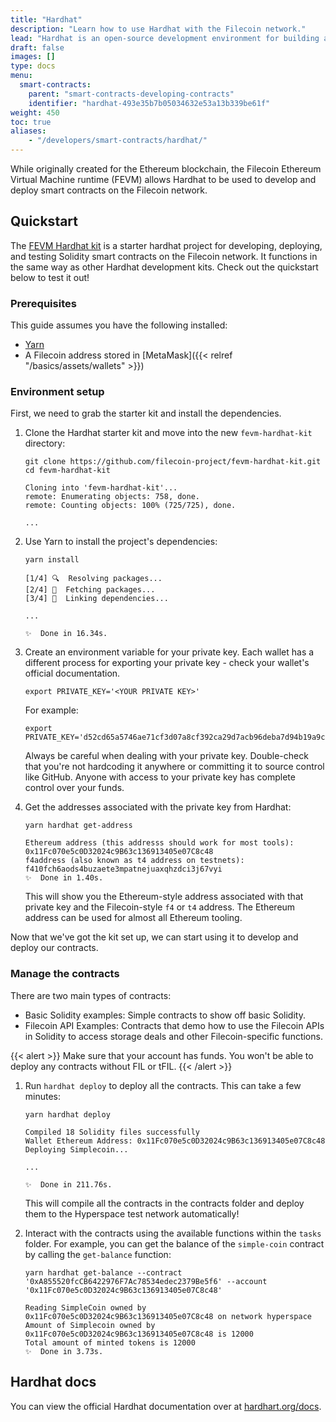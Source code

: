 ```yaml
---
title: "Hardhat"
description: "Learn how to use Hardhat with the Filecoin network."
lead: "Hardhat is an open-source development environment for building and testing smart contracts. It is designed to provide developers with a flexible and extensible framework for building, testing, and deploying smart contracts in a reliable and efficient manner."
draft: false
images: []
type: docs
menu:
  smart-contracts:
    parent: "smart-contracts-developing-contracts"
    identifier: "hardhat-493e35b7b05034632e53a13b339be61f"
weight: 450
toc: true
aliases:
    - "/developers/smart-contracts/hardhat/"
---
```


While originally created for the Ethereum blockchain, the Filecoin Ethereum Virtual Machine runtime (FEVM) allows Hardhat to be used to develop and deploy smart contracts on the Filecoin network.

## Quickstart

The [FEVM Hardhat kit](https://github.com/filecoin-project/FEVM-Hardhat-Kit) is a starter hardhat project for developing, deploying, and testing Solidity smart contracts on the Filecoin network. It functions in the same way as other Hardhat development kits. Check out the quickstart below to test it out!

### Prerequisites

This guide assumes you have the following installed:

- [Yarn](https://yarnpkg.com/)
- A Filecoin address stored in [MetaMask]({{< relref "/basics/assets/wallets" >}})

### Environment setup

First, we need to grab the starter kit and install the dependencies.

1. Clone the Hardhat starter kit and move into the new `fevm-hardhat-kit` directory:

    ```shell
    git clone https://github.com/filecoin-project/fevm-hardhat-kit.git
    cd fevm-hardhat-kit
    ```

    ```plaintext
    Cloning into 'fevm-hardhat-kit'...
    remote: Enumerating objects: 758, done.
    remote: Counting objects: 100% (725/725), done.

    ...
    ```

1. Use Yarn to install the project's dependencies:

    ```shell
    yarn install
    ```

    ```plaintext
    [1/4] 🔍  Resolving packages...
    [2/4] 🚚  Fetching packages...
    [3/4] 🔗  Linking dependencies...

    ...

    ✨  Done in 16.34s.
    ```

1. Create an environment variable for your private key. Each wallet has a different process for exporting your private key - check your wallet's official documentation.

    ```shell
    export PRIVATE_KEY='<YOUR PRIVATE KEY>'
    ```

    For example:

    ```shell
    export PRIVATE_KEY='d52cd65a5746ae71cf3d07a8cf392ca29d7acb96deba7d94b19a9cf3c9f63022'
    ```

    Always be careful when dealing with your private key. Double-check that you're not hardcoding it anywhere or committing it to source control like GitHub. Anyone with access to your private key has complete control over your funds.

1. Get the addresses associated with the private key from Hardhat:

    ```shell
    yarn hardhat get-address
    ```

    ```plaintext
    Ethereum address (this addresss should work for most tools): 0x11Fc070e5c0D32024c9B63c136913405e07C8c48
    f4address (also known as t4 address on testnets): f410fch6aods4buzaete3mpatnejuaxqhzdci3j67vyi
    ✨  Done in 1.40s.
    ```

    This will show you the Ethereum-style address associated with that private key and the Filecoin-style `f4` or `t4` address. The Ethereum address can be used for almost all Ethereum tooling.

Now that we've got the kit set up, we can start using it to develop and deploy our contracts.

### Manage the contracts

There are two main types of contracts:

- Basic Solidity examples: Simple contracts to show off basic Solidity.
- Filecoin API Examples: Contracts that demo how to use the Filecoin APIs in Solidity to access storage deals and other Filecoin-specific functions.

{{< alert >}}
Make sure that your account has funds. You won't be able to deploy any contracts without FIL or tFIL.
{{< /alert >}}

1. Run `hardhat deploy` to deploy all the contracts. This can take a few minutes:

    ```shell
    yarn hardhat deploy
    ```

    ```plaintext
    Compiled 18 Solidity files successfully
    Wallet Ethereum Address: 0x11Fc070e5c0D32024c9B63c136913405e07C8c48
    Deploying Simplecoin...

    ...

    ✨  Done in 211.76s.
    ```

    This will compile all the contracts in the contracts folder and deploy them to the Hyperspace test network automatically!

1. Interact with the contracts using the available functions within the `tasks` folder. For example, you can get the balance of the `simple-coin` contract by calling the `get-balance` function:

    ```shell
    yarn hardhat get-balance --contract '0xA855520fcCB6422976F7Ac78534edec2379Be5f6' --account '0x11Fc070e5c0D32024c9B63c136913405e07C8c48'
    ```

    ```plaintext
    Reading SimpleCoin owned by 0x11Fc070e5c0D32024c9B63c136913405e07C8c48 on network hyperspace
    Amount of Simplecoin owned by 0x11Fc070e5c0D32024c9B63c136913405e07C8c48 is 12000
    Total amount of minted tokens is 12000
    ✨  Done in 3.73s.
    ```

## Hardhat docs

You can view the official Hardhat documentation over at [hardhart.org/docs](https://hardhat.org/docs).
